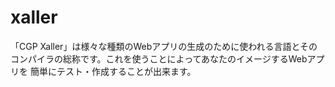 # xaller
「CGP Xaller」は様々な種類のWebアプリの生成のために使われる言語とそのコンパイラの総称です。これを使うことによってあなたのイメージするWebアプリを 簡単にテスト・作成することが出来ます。
